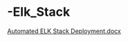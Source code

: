 # -Elk_Stack

[Automated ELK Stack Deployment.docx](https://github.com/Lawilson18/-Elk_Stack/files/8145565/Automated.ELK.Stack.Deployment.docx)
